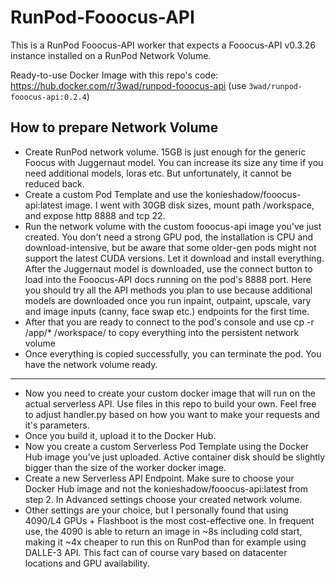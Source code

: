 # RunPod-Fooocus-API

This is a RunPod Fooocus-API worker that expects a Fooocus-API v0.3.26 instance installed on a RunPod Network Volume.

Ready-to-use Docker Image with this repo's code: https://hub.docker.com/r/3wad/runpod-fooocus-api (use `3wad/runpod-fooocus-api:0.2.4`)

## How to prepare Network Volume
- Create RunPod network volume. 15GB is just enough for the generic Foocus with Juggernaut model. You can increase its size any time if you need additional models, loras etc. But unfortunately, it cannot be reduced back.
- Create a custom Pod Template and use the konieshadow/fooocus-api:latest image. I went with 30GB disk sizes, mount path /workspace, and expose http 8888 and tcp 22.
- Run the network volume with the custom fooocus-api image you've just created. You don't need a strong GPU pod, the installation is CPU and download-intensive, but be aware that some older-gen pods might not support the latest CUDA versions. Let it download and install everything. After the Juggernaut model is downloaded, use the connect button to load into the Fooocus-API docs running on the pod's 8888 port. Here you should try all the API methods you plan to use because additional models are downloaded once you run inpaint, outpaint, upscale, vary and image inputs (canny, face swap etc.) endpoints for the first time.
- After that you are ready to connect to the pod's console and use cp -r /app/* /workspace/ to copy everything into the persistent network volume
- Once everything is copied successfully, you can terminate the pod. You have the network volume ready.
- ---
- Now you need to create your custom docker image that will run on the actual serverless API. Use files in this repo to build your own. Feel free to adjust handler.py based on how you want to make your requests and it's parameters.
- Once you build it, upload it to the Docker Hub.
- Now you create a custom Serverless Pod Template using the Docker Hub image you've just uploaded. Active container disk should be slightly bigger than the size of the worker docker image.
- Create a new Serverless API Endpoint. Make sure to choose your Docker Hub image and not the konieshadow/fooocus-api:latest from step 2. In Advanced settings choose your created network volume.
- Other settings are your choice, but I personally found that using 4090/L4 GPUs + Flashboot is the most cost-effective one. In frequent use, the 4090 is able to return an image in ~8s including cold start, making it ~4x cheaper to run this on RunPod than for example using DALLE-3 API. This fact can of course vary based on datacenter locations and GPU availability.
